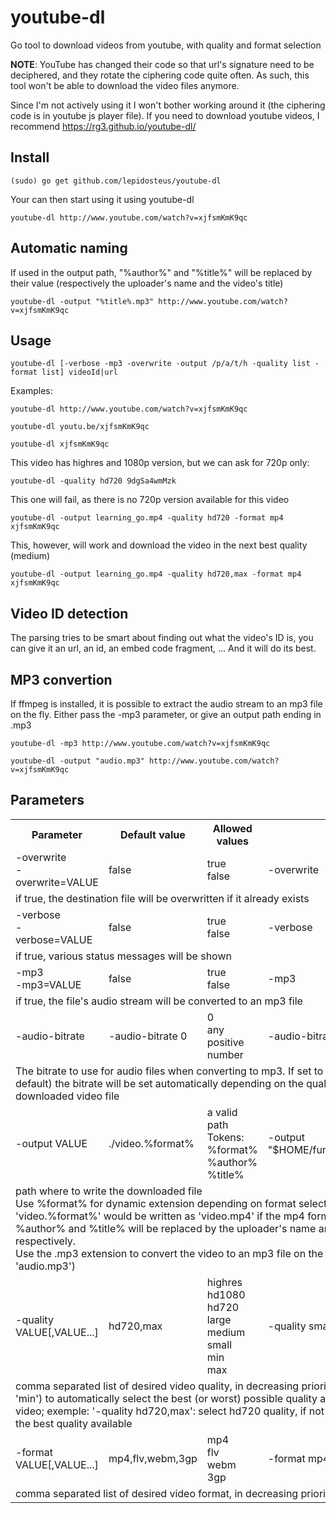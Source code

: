 youtube-dl
=================

Go tool to download videos from youtube, with quality and format selection

**NOTE**: YouTube has changed their code so that url's signature need to be deciphered, and they rotate the ciphering code quite often. As such, this tool won't be able to download the video files anymore.

Since I'm not actively using it I won't bother working around it (the ciphering code is in youtube js player file).
If you need to download youtube videos, I recommend https://rg3.github.io/youtube-dl/

Install
-------

    (sudo) go get github.com/lepidosteus/youtube-dl

Your can then start using it using youtube-dl

    youtube-dl http://www.youtube.com/watch?v=xjfsmKmK9qc


Automatic naming
----------------

If used in the output path, "%author%" and "%title%" will be replaced by their value (respectively the uploader's name and the video's title)

    youtube-dl -output "%title%.mp3" http://www.youtube.com/watch?v=xjfsmKmK9qc

Usage
-----

    youtube-dl [-verbose -mp3 -overwrite -output /p/a/t/h -quality list -format list] videoId|url

Examples:

    youtube-dl http://www.youtube.com/watch?v=xjfsmKmK9qc

    youtube-dl youtu.be/xjfsmKmK9qc

    youtube-dl xjfsmKmK9qc

This video has highres and 1080p version, but we can ask for 720p only:

    youtube-dl -quality hd720 9dgSa4wmMzk

This one will fail, as there is no 720p version available for this video

    youtube-dl -output learning_go.mp4 -quality hd720 -format mp4 xjfsmKmK9qc

This, however, will work and download the video in the next best quality (medium)

    youtube-dl -output learning_go.mp4 -quality hd720,max -format mp4 xjfsmKmK9qc

Video ID detection
------------------

The parsing tries to be smart about finding out what the video's ID is, you can give it an url, an id, an embed code fragment, ... And it will do its best.

MP3 convertion
--------------

If ffmpeg is installed, it is possible to extract the audio stream to an mp3 file on the fly. Either pass the -mp3 parameter, or give an output path ending in .mp3

    youtube-dl -mp3 http://www.youtube.com/watch?v=xjfsmKmK9qc

    youtube-dl -output "audio.mp3" http://www.youtube.com/watch?v=xjfsmKmK9qc

Parameters
----------

<table>
  <tr>
    <th>Parameter</th><th>Default value</th><th>Allowed values</th><th>Example</th>
  </tr>
  <tr>
    <td>-overwrite<br>-overwrite=VALUE</td><td>false</td><td>true<br>false</td><td>-overwrite</td>
  </tr>
  <tr>
    <td colspan="4">if true, the destination file will be overwritten if it already exists</td>
  </tr>
  <tr>
    <td>-verbose<br>-verbose=VALUE</td><td>false</td><td>true<br>false</td><td>-verbose</td>
  </tr>
  <tr>
    <td colspan="4">if true, various status messages will be shown</td>
  </tr>
  <tr>
    <td>-mp3<br>-mp3=VALUE</td><td>false</td><td>true<br>false</td><td>-mp3</td>
  </tr>
  <tr>
    <td colspan="4">if true, the file's audio stream will be converted to an mp3 file</td>
  </tr>
  <tr>
    <td>-audio-bitrate</td><td>-audio-bitrate 0<td>0<br />any positive number</td><td>-audio-bitrate 128</td>
  </tr>
  <tr>
    <td colspan="4">The bitrate to use for audio files when converting to mp3. If set to 0 (which is the default) the bitrate will be set automatically depending on the quality of the downloaded video file</td>
  </tr>
  <tr>
    <td>-output VALUE</td><td>./video.%format%</td><td>a valid path<br>Tokens:<br>%format%<br>%author%<br>%title%</td><td>-output "$HOME/funny_video.%format%"
  </tr>
  <tr>
    <td colspan="4">path where to write the downloaded file<br>Use %format% for dynamic extension depending on format selected (eg: 'video.%format%' would be written as 'video.mp4' if the mp4 format is selected).<br>%author% and %title% will be replaced by the uploader's name and the video's title, respectively.<br>Use the .mp3 extension to convert the video to an mp3 file on the fly (eg: -ouput 'audio.mp3')</td>
  </tr>
  <tr>
    <td>-quality VALUE[,VALUE...]</td><td>hd720,max</td><td>highres<br>hd1080<br>hd720<br>large<br>medium<br>small<br>min<br>max</td><td>-quality small,min</td>
  </tr>
  <tr>
    <td colspan="4">comma separated list of desired video quality, in decreasing priority. Use 'max' (or 'min') to automatically select the best (or worst) possible quality available for this video; exemple: '-quality hd720,max': select hd720 quality, if not available then select the best quality available</td>
  </tr>
  <tr>
    <td>-format VALUE[,VALUE...]</td><td>mp4,flv,webm,3gp</td><td>mp4<br>flv<br>webm<br>3gp</td><td>-format mp4,flv</td>
  </tr>
  <tr>
    <td colspan="4">comma separated list of desired video format, in decreasing priority</td>
  </tr>
</table>
